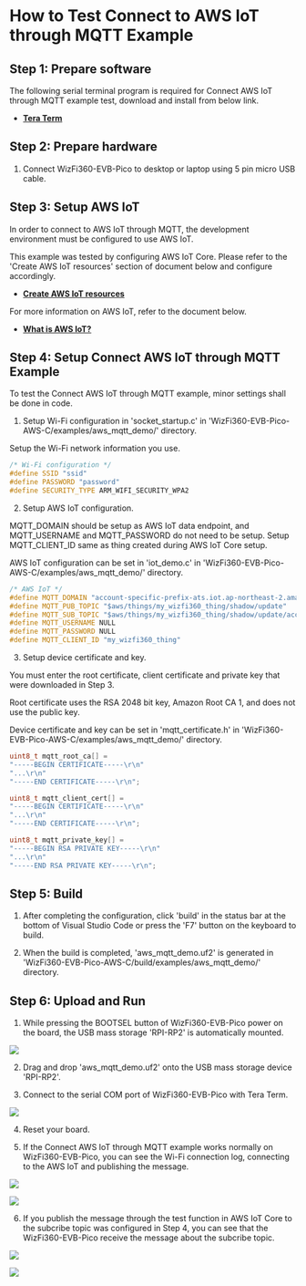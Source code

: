 # How to Test Connect to AWS IoT through MQTT Example



## Step 1: Prepare software

The following serial terminal program is required for Connect AWS IoT through MQTT example test, download and install from below link.

- [**Tera Term**][link-tera_term]



## Step 2: Prepare hardware

1. Connect WizFi360-EVB-Pico to desktop or laptop using 5 pin micro USB cable.



## Step 3: Setup AWS IoT

In order to connect to AWS IoT through MQTT, the development environment must be configured to use AWS IoT.

This example was tested by configuring AWS IoT Core. Please refer to the 'Create AWS IoT resources' section of document below and configure accordingly.

- [**Create AWS IoT resources**][link-create_aws_iot_resources]

For more information on AWS IoT, refer to the document below.

- [**What is AWS IoT?**][link-what_is_aws_iot]



## Step 4: Setup Connect AWS IoT through MQTT Example

To test the Connect AWS IoT through MQTT example, minor settings shall be done in code.

1. Setup Wi-Fi configuration in 'socket_startup.c' in 'WizFi360-EVB-Pico-AWS-C/examples/aws_mqtt_demo/' directory.

Setup the Wi-Fi network information you use.

```cpp
/* Wi-Fi configuration */
#define SSID "ssid"
#define PASSWORD "password"
#define SECURITY_TYPE ARM_WIFI_SECURITY_WPA2
```

2. Setup AWS IoT configuration.

MQTT_DOMAIN should be setup as AWS IoT data endpoint, and MQTT_USERNAME and MQTT_PASSWORD do not need to be setup. Setup MQTT_CLIENT_ID same as thing created during AWS IoT Core setup.

AWS IoT configuration can be set in 'iot_demo.c' in 'WizFi360-EVB-Pico-AWS-C/examples/aws_mqtt_demo/' directory.

```cpp
/* AWS IoT */
#define MQTT_DOMAIN "account-specific-prefix-ats.iot.ap-northeast-2.amazonaws.com"
#define MQTT_PUB_TOPIC "$aws/things/my_wizfi360_thing/shadow/update"
#define MQTT_SUB_TOPIC "$aws/things/my_wizfi360_thing/shadow/update/accepted"
#define MQTT_USERNAME NULL
#define MQTT_PASSWORD NULL
#define MQTT_CLIENT_ID "my_wizfi360_thing"
```

3. Setup device certificate and key.

You must enter the root certificate, client certificate and private key that were downloaded in Step 3.

Root certificate uses the RSA 2048 bit key, Amazon Root CA 1, and does not use the public key.

Device certificate and key can be set in 'mqtt_certificate.h' in 'WizFi360-EVB-Pico-AWS-C/examples/aws_mqtt_demo/' directory.

```cpp
uint8_t mqtt_root_ca[] =
"-----BEGIN CERTIFICATE-----\r\n"
"...\r\n"
"-----END CERTIFICATE-----\r\n";

uint8_t mqtt_client_cert[] =
"-----BEGIN CERTIFICATE-----\r\n"
"...\r\n"
"-----END CERTIFICATE-----\r\n";

uint8_t mqtt_private_key[] =
"-----BEGIN RSA PRIVATE KEY-----\r\n"
"...\r\n"
"-----END RSA PRIVATE KEY-----\r\n";
```



## Step 5: Build

1. After completing the configuration, click 'build' in the status bar at the bottom of Visual Studio Code or press the 'F7' button on the keyboard to build.

2. When the build is completed, 'aws_mqtt_demo.uf2' is generated in 'WizFi360-EVB-Pico-AWS-C/build/examples/aws_mqtt_demo/' directory.



## Step 6: Upload and Run

1. While pressing the BOOTSEL button of WizFi360-EVB-Pico power on the board, the USB mass storage 'RPI-RP2' is automatically mounted.

![][link-raspberry_pi_pico_usb_mass_storage]

2. Drag and drop 'aws_mqtt_demo.uf2' onto the USB mass storage device 'RPI-RP2'.

3. Connect to the serial COM port of WizFi360-EVB-Pico with Tera Term.

![][link-connect_to_serial_com_port]

4. Reset your board.

5. If the Connect AWS IoT through MQTT example works normally on WizFi360-EVB-Pico, you can see the Wi-Fi connection log, connecting to the AWS IoT and publishing the message.

![][link-see_wi-fi_connection_log_connecting_to_aws_iot_and_publishing_message]

![][link-subscribe_to_publish_topic_and_receive_publish_message_through_test_function]

6. If you publish the message through the test function in AWS IoT Core to the subcribe topic was configured in Step 4, you can see that the WizFi360-EVB-Pico receive the message about the subcribe topic.

![][link-publish_message_through_test_function]

![][link-receive_message_about_subcribe_topic]



<!--
Link
-->

[link-tera_term]: https://osdn.net/projects/ttssh2/releases/
[link-create_aws_iot_resources]: https://docs.aws.amazon.com/iot/latest/developerguide/create-iot-resources.html
[link-what_is_aws_iot]: https://docs.aws.amazon.com/iot/latest/developerguide/what-is-aws-iot.html
[link-raspberry_pi_pico_usb_mass_storage]: https://github.com/Wiznet/WizFi360-EVB-Pico-AWS-C/blob/main/static/images/aws_mqtt_demo/raspberry_pi_pico_usb_mass_storage.png
[link-connect_to_serial_com_port]: https://github.com/Wiznet/WizFi360-EVB-Pico-AWS-C/blob/main/static/images/aws_mqtt_demo/connect_to_serial_com_port.png
[link-see_wi-fi_connection_log_connecting_to_aws_iot_and_publishing_message]: https://github.com/Wiznet/WizFi360-EVB-Pico-AWS-C/blob/main/static/images/aws_mqtt_demo/see_wi-fi_connection_log_connecting_to_aws_iot_and_publishing_message.png
[link-subscribe_to_publish_topic_and_receive_publish_message_through_test_function]: https://github.com/Wiznet/WizFi360-EVB-Pico-AWS-C/blob/main/static/images/aws_mqtt_demo/subscribe_to_publish_topic_and_receive_publish_message_through_test_function.png
[link-publish_message_through_test_function]:https://github.com/Wiznet/WizFi360-EVB-Pico-AWS-C/blob/main/static/images/aws_mqtt_demo/publish_message_through_test_function.png
[link-receive_message_about_subcribe_topic]:https://github.com/Wiznet/WizFi360-EVB-Pico-AWS-C/blob/main/static/images/aws_mqtt_demo/receive_message_about_subscribe_topic.png
